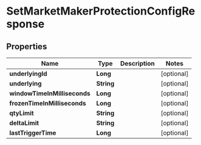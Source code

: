 

# SetMarketMakerProtectionConfigResponse


## Properties

| Name | Type | Description | Notes |
|------------ | ------------- | ------------- | -------------|
|**underlyingId** | **Long** |  |  [optional] |
|**underlying** | **String** |  |  [optional] |
|**windowTimeInMilliseconds** | **Long** |  |  [optional] |
|**frozenTimeInMilliseconds** | **Long** |  |  [optional] |
|**qtyLimit** | **String** |  |  [optional] |
|**deltaLimit** | **String** |  |  [optional] |
|**lastTriggerTime** | **Long** |  |  [optional] |



